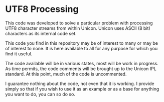 UTF8 Processing
===============

This code was developed to solve a particular problem with processing UTF8 character streams from within Unicon. Unicon uses ASCII (8 bit) characters as its internal code set.

This code you find in this repository may be of interest to many or may be of interest to none. It is here available to all for any purpose for which you find it useful.

The code available will be in various states, most will be work in progress. As time permits, the code comments will be brought up to the Unicon IPL standard. At this point, much of the code is uncommented.

I guarantee nothing about the code, not even that it is working. I provide simply so that if you wish to use it as an example or as a base for anything you want to do, you can so do so.


